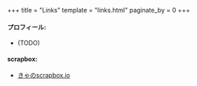 +++
title = "Links"
template = "links.html"
paginate_by = 0
+++


#### プロフィール:

- (TODO)

#### scrapbox:

- [きゃのscrapbox.io](https://scrapbox.io/kya/)



